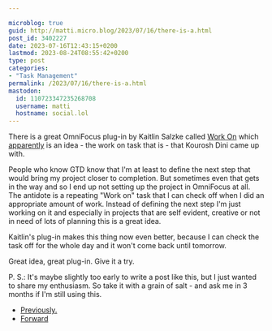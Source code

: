 ```yaml
---

microblog: true
guid: http://matti.micro.blog/2023/07/16/there-is-a.html
post_id: 3402227
date: 2023-07-16T12:43:15+0200
lastmod: 2023-08-24T08:55:42+0200
type: post
categories:
- "Task Management"
permalink: /2023/07/16/there-is-a.html
mastodon:
  id: 110723347235268708
  username: matti
  hostname: social.lol
---
```

There is a great OmniFocus plug-in by Kaitlin Salzke called [Work On](https://kaitlinsalzke.com/omnifocus-plugins/work-on/) which [apparently](https://kaitlinsalzke.com/workflow/waxing-philosophical-about-task-management-in-omnifocus/) is an idea - the work on task that is - that Kourosh Dini came up with.

People who know GTD know that I'm at least to define the next step that would bring my project closer to completion. But sometimes even that gets in the way and so I end up not setting up the project in OmniFocus at all. The antidote is a repeating "Work on" task that I can check off when I did an appropriate amount of work. Instead of defining the next step I'm just working on it and especially in projects that are self evident, creative or not in need of lots of planning this is a great idea.

Kaitlin's plug-in makes this thing now even better, because I can check the task off for the whole day and it won't come back until tomorrow.

Great idea, great plug-in. Give it a try.

P. S.: It's maybe slightly too early to write a post like this, but I just wanted to share my enthusiasm. So take it with a grain of salt - and ask me in 3 months if I'm still using this.

- [Previously.](https://blog.martin-haehnel.de/2023/03/16/i-dont-know.html)
- [Forward](https://blog.martin-haehnel.de/2023/08/23/kaitlin-salzke-makes.html)
